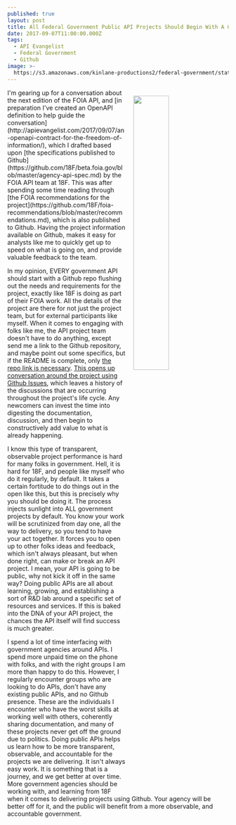 ```yaml
---
published: true
layout: post
title: All Federal Government Public API Projects Should Begin With A Github Repo
date: 2017-09-07T11:00:00.000Z
tags:
  - API Evangelist
  - Federal Government
  - Github
image: >-
  https://s3.amazonaws.com/kinlane-productions2/federal-government/state-2017/68747470733a2f2f662e636c6f75642e6769746875622e636f6d2f6173736574732f3238323735392f313333353931312f32386233656336362d333563302d313165332d386565362d3636323732623966343138362e706e67.png
---
```

<p><img src="https://s3.amazonaws.com/kinlane-productions2/federal-government/state-2017/68747470733a2f2f662e636c6f75642e6769746875622e636f6d2f6173736574732f3238323735392f313333353931312f32386233656336362d333563302d313165332d386565362d3636323732623966343138362e706e67.png" align="right" width="40%" style="padding: 15px;" /></p>I'm gearing up for a conversation about the next edition of the FOIA API, and [in preparation I've created an OpenAPI definition to help guide the conversation](http://apievangelist.com/2017/09/07/an-openapi-contract-for-the-freedom-of-information/), which I drafted based upon [the specifications published to Github](https://github.com/18F/beta.foia.gov/blob/master/agency-api-spec.md) by the FOIA API team at 18F. This was after spending some time reading through [the FOIA recommendations for the project](https://github.com/18F/foia-recommendations/blob/master/recommendations.md), which is also published to Github. Having the project information available on Github, makes it easy for analysts like me to quickly get up to speed on what is going on, and provide valuable feedback to the team.

In my opinion, EVERY government API should start with a Github repo flushing out the needs and requirements for the project, exactly like 18F is doing as part of their FOIA work. All the details of the project are there for not just the project team, but for external participants like myself. When it comes to engaging with folks like me, the API project team doesn't have to do anything, except send me a link to the Github repository, and maybe point out some specifics, but if the README is complete, only [the repo link is necessary](https://github.com/18F/foia-recommendations/). [This opens up conversation around the project using Github Issues](https://github.com/18F/foia-recommendations/issues), which leaves a history of the discussions that are occurring throughout the project's life cycle. Any newcomers can invest the time into digesting the documentation, discussion, and then begin to constructively add value to what is already happening.

I know this type of transparent, observable project performance is hard for many folks in government. Hell, it is hard for 18F, and people like myself who do it regularly, by default. It takes a certain fortitude to do things out in the open like this, but this is precisely why you should be doing it. The process injects sunlight into ALL government projects by default. You know your work will be scrutinized from day one, all the way to delivery, so you tend to have your act together. It forces you to open up to other folks ideas and feedback, which isn't always pleasant, but when done right, can make or break an API project. I mean, your API is going to be public, why not kick it off in the same way? Doing public APIs are all about learning, growing, and establishing a sort of R&D lab around a specific set of resources and services. If this is baked into the DNA of your API project, the chances the API itself will find success is much greater.

I spend a lot of time interfacing with government agencies around APIs. I spend more unpaid time on the phone with folks, and with the right groups I am more than happy to do this. However, I regularly encounter groups who are looking to do APIs, don't have any existing public APIs, and no Github presence. These are the individuals I encounter who have the worst skills at working well with others, coherently sharing documentation, and many of these projects never get off the ground due to politics. Doing public APIs helps us learn how to be more transparent, observable, and accountable for the projects we are delivering. It isn't always easy work. It is something that is a journey, and we get better at over time. More government agencies should be working with, and learning from 18F when it comes to delivering projects using Github. Your agency will be better off for it, and the public will benefit from a more observable, and accountable government.
